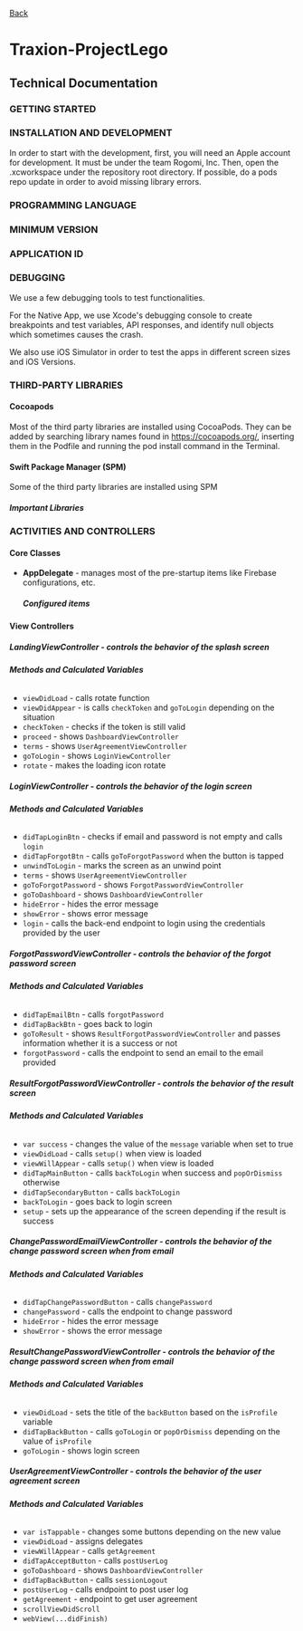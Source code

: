 [Back](README.md)

# Traxion-ProjectLego

## Technical Documentation

### GETTING STARTED



### INSTALLATION AND DEVELOPMENT

In order to start with the development, first, you will need an Apple account for development. It must be under the team Rogomi, Inc. Then, open the .xcworkspace under the repository root directory. If possible, do a pods repo update in order to avoid missing library errors.

### PROGRAMMING LANGUAGE



### MINIMUM VERSION



### APPLICATION ID


### DEBUGGING

We use a few debugging tools to test functionalities.

For the Native App, we use Xcode's debugging console to create breakpoints and test variables, API responses, and identify null objects which sometimes causes the crash.

We also use iOS Simulator in order to test the apps in different screen sizes and iOS Versions.

### THIRD-PARTY LIBRARIES


#### Cocoapods
Most of the third party libraries are installed using CocoaPods. They can be added by searching library names found in https://cocoapods.org/, inserting them in the Podfile and running the pod install command in the Terminal.

#### Swift Package Manager (SPM)
Some of the third party libraries are installed using SPM

##### Important Libraries

### ACTIVITIES AND CONTROLLERS  

#### Core Classes
- **AppDelegate** - manages most of the pre-startup items like Firebase configurations, etc.
  ##### Configured items
  
    

#### View Controllers
  

##### **LandingViewController** - controls the behavior of the splash screen

###### **Methods and Calculated Variables**
- `viewDidLoad` - calls rotate function
- `viewDidAppear` - is calls `checkToken` and `goToLogin` depending on the situation
- `checkToken` - checks if the token is still valid
- `proceed` - shows `DashboardViewController`
- `terms` - shows `UserAgreementViewController`
- `goToLogin` - shows `LoginViewController`
- `rotate` - makes the loading icon rotate


##### **LoginViewController** - controls the behavior of the login screen

###### **Methods and Calculated Variables**
- `didTapLoginBtn` - checks if email and password is not empty and calls `login`
- `didTapForgotBtn` - calls `goToForgotPassword` when the button  is tapped
- `unwindToLogin` - marks the screen as an unwind point
- `terms` - shows `UserAgreementViewController`
- `goToForgotPassword` - shows `ForgotPasswordViewController`  
- `goToDashboard` - shows `DashboardViewController`
- `hideError` - hides the error message
- `showError` - shows error message  
- `login` - calls the back-end endpoint to login using the credentials provided by the user



##### **ForgotPasswordViewController** - controls the behavior of the forgot password screen

###### **Methods and Calculated Variables**
- `didTapEmailBtn` - calls `forgotPassword`
- `didTapBackBtn` - goes back to login
- `goToResult` - shows `ResultForgotPasswordViewController` and passes information whether it is a success or not
- `forgotPassword` - calls the endpoint to send an email to the email provided




##### **ResultForgotPasswordViewController** - controls the behavior of the result screen

###### **Methods and Calculated Variables**
- `var success` - changes the value of the `message` variable when set to true
- `viewDidLoad` - calls `setup()` when view is loaded
- `viewWillAppear` - calls `setup()` when view is loaded
- `didTapMainButton` - calls `backToLogin` when success and `popOrDismiss` otherwise
- `didTapSecondaryButton` - calls `backToLogin`
- `backToLogin` - goes back to login screen
- `setup` - sets up the appearance of the screen depending if the result is success 




##### **ChangePasswordEmailViewController** - controls the behavior of the change password screen when from email

###### **Methods and Calculated Variables**
- `didTapChangePasswordButton` - calls `changePassword`
- `changePassword` - calls the endpoint to change password
- `hideError` - hides the error message
- `showError` - shows the error message




##### **ResultChangePasswordViewController** - controls the behavior of the change password screen when from email

###### **Methods and Calculated Variables**
- `viewDidLoad` - sets the title of the `backButton` based on the `isProfile` variable
- `didTapBackButton` - calls `goToLogin` or `popOrDismiss` depending on the value of `isProfile`
- `goToLogin` - shows login screen



##### **UserAgreementViewController** - controls the behavior of the user agreement screen

###### **Methods and Calculated Variables**
- `var isTappable` - changes some buttons depending on the new value
- `viewDidLoad` - assigns delegates 
- `viewWillAppear` - calls `getAgreement`
- `didTapAcceptButton` - calls `postUserLog`
- `goToDashboard` - shows `DashboardViewController`
- `didTapBackButton` - calls `sessionLogout`
- `postUserLog` - calls endpoint to post user log
- `getAgreement` - endpoint to get user agreement 
- `scrollViewDidScroll`
- `webView(...didFinish)` 

